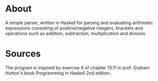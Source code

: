 # About
A simple parser, written in Haskell for parsing and evaluating arithmetic expressions consisting of positive/negative integers, brackets and operations such as addition, subtraction, multiplication and division.

# Sources
The program is inspired by exercise 6 of chapter 13.11 in prof. Graham Hutton's book Programming in Haskell 2nd edition.